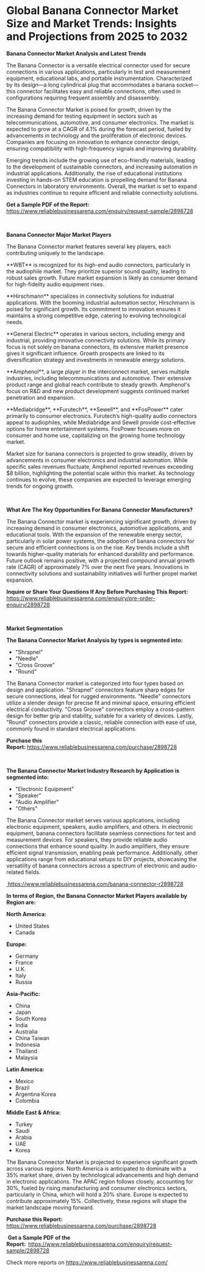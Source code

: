 <p><h1>Global Banana Connector Market Size and Market Trends: Insights and Projections from 2025 to 2032</h1></p><p><strong>Banana Connector Market Analysis and Latest Trends</strong></p>
<p><p>The Banana Connector is a versatile electrical connector used for secure connections in various applications, particularly in test and measurement equipment, educational labs, and portable instrumentation. Characterized by its design—a long cylindrical plug that accommodates a banana socket—this connector facilitates easy and reliable connections, often used in configurations requiring frequent assembly and disassembly.</p><p>The Banana Connector Market is poised for growth, driven by the increasing demand for testing equipment in sectors such as telecommunications, automotive, and consumer electronics. The market is expected to grow at a CAGR of 4.1% during the forecast period, fueled by advancements in technology and the proliferation of electronic devices. Companies are focusing on innovation to enhance connector design, ensuring compatibility with high-frequency signals and improving durability.</p><p>Emerging trends include the growing use of eco-friendly materials, leading to the development of sustainable connectors, and increasing automation in industrial applications. Additionally, the rise of educational institutions investing in hands-on STEM education is propelling demand for Banana Connectors in laboratory environments. Overall, the market is set to expand as industries continue to require efficient and reliable connectivity solutions.</p></p>
<p><strong>Get a Sample PDF of the Report:&nbsp;</strong> <a href="https://www.reliablebusinessarena.com/enquiry/request-sample/2898728?utm_campaign=2527&utm_medium=2&utm_source=Github&utm_content=ia&utm_term=15032025&utm_id=banana-connector">https://www.reliablebusinessarena.com/enquiry/request-sample/2898728</a></p>
<p>&nbsp;</p>
<p><strong>Banana Connector Major Market Players</strong></p>
<p><p>The Banana Connector market features several key players, each contributing uniquely to the landscape. </p><p>**WBT** is recognized for its high-end audio connectors, particularly in the audiophile market. They prioritize superior sound quality, leading to robust sales growth. Future market expansion is likely as consumer demand for high-fidelity audio equipment rises.</p><p>**Hirschmann** specializes in connectivity solutions for industrial applications. With the booming industrial automation sector, Hirschmann is poised for significant growth. Its commitment to innovation ensures it maintains a strong competitive edge, catering to evolving technological needs.</p><p>**General Electric** operates in various sectors, including energy and industrial, providing innovative connectivity solutions. While its primary focus is not solely on banana connectors, its extensive market presence gives it significant influence. Growth prospects are linked to its diversification strategy and investments in renewable energy solutions.</p><p>**Amphenol**, a large player in the interconnect market, serves multiple industries, including telecommunications and automotive. Their extensive product range and global reach contribute to steady growth. Amphenol's focus on R&D and new product development suggests continued market penetration and expansion.</p><p>**Mediabridge**, **Furutech**, **Sewell**, and **FosPower** cater primarily to consumer electronics. Furutech’s high-quality audio connectors appeal to audiophiles, while Mediabridge and Sewell provide cost-effective options for home entertainment systems. FosPower focuses more on consumer and home use, capitalizing on the growing home technology market.</p><p>Market size for banana connectors is projected to grow steadily, driven by advancements in consumer electronics and industrial automation. While specific sales revenues fluctuate, Amphenol reported revenues exceeding $8 billion, highlighting the potential scale within this market. As technology continues to evolve, these companies are expected to leverage emerging trends for ongoing growth.</p></p>
<p>&nbsp;</p>
<p><strong>What Are The Key Opportunities For Banana Connector Manufacturers?</strong></p>
<p><p>The Banana Connector market is experiencing significant growth, driven by increasing demand in consumer electronics, automotive applications, and educational tools. With the expansion of the renewable energy sector, particularly in solar power systems, the adoption of banana connectors for secure and efficient connections is on the rise. Key trends include a shift towards higher-quality materials for enhanced durability and performance. Future outlook remains positive, with a projected compound annual growth rate (CAGR) of approximately 7% over the next five years. Innovations in connectivity solutions and sustainability initiatives will further propel market expansion.</p></p>
<p><strong>Inquire or Share Your Questions If Any Before Purchasing This Report:</strong> <a href="https://www.reliablebusinessarena.com/enquiry/pre-order-enquiry/2898728?utm_campaign=2527&utm_medium=2&utm_source=Github&utm_content=ia&utm_term=15032025&utm_id=banana-connector">https://www.reliablebusinessarena.com/enquiry/pre-order-enquiry/2898728</a></p>
<p>&nbsp;</p>
<p><strong>Market Segmentation</strong></p>
<p><strong>The Banana Connector Market Analysis by types is segmented into:</strong></p>
<p><ul><li>"Shrapnel"</li><li>"Needle"</li><li>"Cross Groove"</li><li>"Round"</li></ul></p>
<p><p>The Banana Connector market is categorized into four types based on design and application. "Shrapnel" connectors feature sharp edges for secure connections, ideal for rugged environments. "Needle" connectors utilize a slender design for precise fit and minimal space, ensuring efficient electrical conductivity. "Cross Groove" connectors employ a cross-pattern design for better grip and stability, suitable for a variety of devices. Lastly, "Round" connectors provide a classic, reliable connection with ease of use, commonly found in standard electrical applications.</p></p>
<p><strong>Purchase this Report:&nbsp;</strong><a href="https://www.reliablebusinessarena.com/purchase/2898728?utm_campaign=2527&utm_medium=2&utm_source=Github&utm_content=ia&utm_term=15032025&utm_id=banana-connector">https://www.reliablebusinessarena.com/purchase/2898728</a></p>
<p>&nbsp;</p>
<p><strong>The Banana Connector Market Industry Research by Application is segmented into:</strong></p>
<p><ul><li>"Electronic Equipment"</li><li>"Speaker"</li><li>"Audio Amplifier"</li><li>"Others"</li></ul></p>
<p><p>The Banana Connector market serves various applications, including electronic equipment, speakers, audio amplifiers, and others. In electronic equipment, banana connectors facilitate seamless connections for test and measurement devices. For speakers, they provide reliable audio connections that enhance sound quality. In audio amplifiers, they ensure efficient signal transmission, enabling peak performance. Additionally, other applications range from educational setups to DIY projects, showcasing the versatility of banana connectors across a spectrum of electronic and audio-related fields.</p></p>
<p><a href="https://www.reliablebusinessarena.com/banana-connector-r2898728?utm_campaign=2527&utm_medium=2&utm_source=Github&utm_content=ia&utm_term=15032025&utm_id=banana-connector">&nbsp;https://www.reliablebusinessarena.com/banana-connector-r2898728</a></p>
<p><strong>In terms of Region, the Banana Connector Market Players available by Region are:</strong></p>
<p>
    <p> <strong> North America: </strong>
        <ul>
            <li>United States</li>
            <li>Canada</li>
        </ul>
        </p> 
    <p> <strong> Europe: </strong>
        <ul>
            <li>Germany</li>
            <li>France</li>
            <li>U.K.</li>
            <li>Italy</li>
            <li>Russia</li>
        </ul>
        </p> 
    <p> <strong> Asia-Pacific: </strong>
        <ul>
            <li>China</li>
            <li>Japan</li>
            <li>South Korea</li>
            <li>India</li>
            <li>Australia</li>
            <li>China Taiwan</li>
            <li>Indonesia</li>
            <li>Thailand</li>
            <li>Malaysia</li>
        </ul>
        </p> 
    <p> <strong> Latin America: </strong>
        <ul>
            <li>Mexico</li>
            <li>Brazil</li>
            <li>Argentina Korea</li>
            <li>Colombia</li>
        </ul>
        </p> 
    <p> <strong> Middle East & Africa: </strong>
        <ul>
            <li>Turkey</li>
            <li>Saudi</li>
            <li>Arabia</li>
            <li>UAE</li>
            <li>Korea</li>
        </ul>
    </p>
    </p>
<p><p>The Banana Connector Market is projected to experience significant growth across various regions. North America is anticipated to dominate with a 35% market share, driven by technological advancements and high demand in electronic applications. The APAC region follows closely, accounting for 30%, fueled by rising manufacturing and consumer electronics sectors, particularly in China, which will hold a 20% share. Europe is expected to contribute approximately 15%. Collectively, these regions will shape the market landscape moving forward.</p></p>
<p><strong>Purchase this Report: </strong><a href="https://www.reliablebusinessarena.com/purchase/2898728?utm_campaign=2527&utm_medium=2&utm_source=Github&utm_content=ia&utm_term=15032025&utm_id=banana-connector">https://www.reliablebusinessarena.com/purchase/2898728</a></p>
<p>&nbsp;<strong>Get a Sample PDF of the Report:&nbsp;&nbsp;</strong><a href="https://www.reliablebusinessarena.com/enquiry/request-sample/2898728?utm_campaign=2527&utm_medium=2&utm_source=Github&utm_content=ia&utm_term=15032025&utm_id=banana-connector">https://www.reliablebusinessarena.com/enquiry/request-sample/2898728</a></p>
<p><strong></strong></p>
<p>Check more reports on <a href="https://www.reliablebusinessarena.com/?utm_campaign=2527&utm_medium=2&utm_source=Github&utm_content=ia&utm_term=15032025&utm_id=banana-connector">https://www.reliablebusinessarena.com/</a></p>